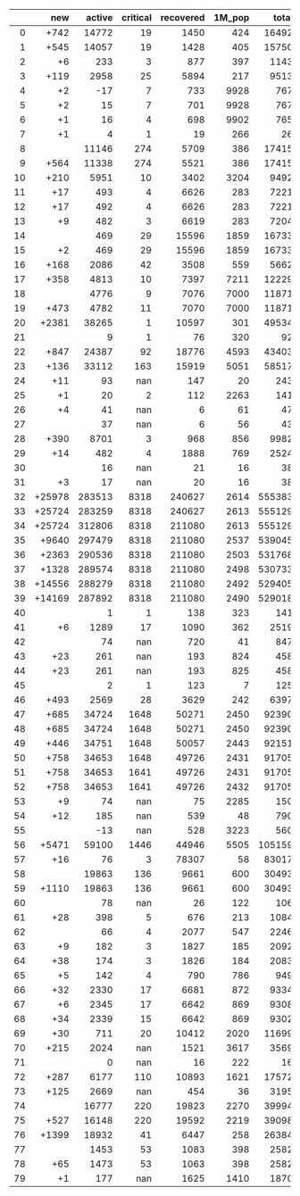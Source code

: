 |    |    new |   active |   critical |   recovered |   1M_pop |   total |
|---:|-------:|---------:|-----------:|------------:|---------:|--------:|
|  0 |   +742 |    14772 |         19 |        1450 |      424 |   16492 |
|  1 |   +545 |    14057 |         19 |        1428 |      405 |   15750 |
|  2 |     +6 |      233 |          3 |         877 |      397 |    1143 |
|  3 |   +119 |     2958 |         25 |        5894 |      217 |    9513 |
|  4 |     +2 |      -17 |          7 |         733 |     9928 |     767 |
|  5 |     +2 |       15 |          7 |         701 |     9928 |     767 |
|  6 |     +1 |       16 |          4 |         698 |     9902 |     765 |
|  7 |     +1 |        4 |          1 |          19 |      266 |      26 |
|  8 |        |    11146 |        274 |        5709 |      386 |   17415 |
|  9 |   +564 |    11338 |        274 |        5521 |      386 |   17415 |
| 10 |   +210 |     5951 |         10 |        3402 |     3204 |    9492 |
| 11 |    +17 |      493 |          4 |        6626 |      283 |    7221 |
| 12 |    +17 |      492 |          4 |        6626 |      283 |    7221 |
| 13 |     +9 |      482 |          3 |        6619 |      283 |    7204 |
| 14 |        |      469 |         29 |       15596 |     1859 |   16733 |
| 15 |     +2 |      469 |         29 |       15596 |     1859 |   16733 |
| 16 |   +168 |     2086 |         42 |        3508 |      559 |    5662 |
| 17 |   +358 |     4813 |         10 |        7397 |     7211 |   12229 |
| 18 |        |     4776 |          9 |        7076 |     7000 |   11871 |
| 19 |   +473 |     4782 |         11 |        7070 |     7000 |   11871 |
| 20 |  +2381 |    38265 |          1 |       10597 |      301 |   49534 |
| 21 |        |        9 |          1 |          76 |      320 |      92 |
| 22 |   +847 |    24387 |         92 |       18776 |     4593 |   43403 |
| 23 |   +136 |    33112 |        163 |       15919 |     5051 |   58517 |
| 24 |    +11 |       93 |        nan |         147 |       20 |     243 |
| 25 |     +1 |       20 |          2 |         112 |     2263 |     141 |
| 26 |     +4 |       41 |        nan |           6 |       61 |      47 |
| 27 |        |       37 |        nan |           6 |       56 |      43 |
| 28 |   +390 |     8701 |          3 |         968 |      856 |    9982 |
| 29 |    +14 |      482 |          4 |        1888 |      769 |    2524 |
| 30 |        |       16 |        nan |          21 |       16 |      38 |
| 31 |     +3 |       17 |        nan |          20 |       16 |      38 |
| 32 | +25978 |   283513 |       8318 |      240627 |     2614 |  555383 |
| 33 | +25724 |   283259 |       8318 |      240627 |     2613 |  555129 |
| 34 | +25724 |   312806 |       8318 |      211080 |     2613 |  555129 |
| 35 |  +9640 |   297479 |       8318 |      211080 |     2537 |  539045 |
| 36 |  +2363 |   290536 |       8318 |      211080 |     2503 |  531768 |
| 37 |  +1328 |   289574 |       8318 |      211080 |     2498 |  530733 |
| 38 | +14556 |   288279 |       8318 |      211080 |     2492 |  529405 |
| 39 | +14169 |   287892 |       8318 |      211080 |     2490 |  529018 |
| 40 |        |        1 |          1 |         138 |      323 |     141 |
| 41 |     +6 |     1289 |         17 |        1090 |      362 |    2519 |
| 42 |        |       74 |        nan |         720 |       41 |     847 |
| 43 |    +23 |      261 |        nan |         193 |      824 |     458 |
| 44 |    +23 |      261 |        nan |         193 |      825 |     458 |
| 45 |        |        2 |          1 |         123 |        7 |     125 |
| 46 |   +493 |     2569 |         28 |        3629 |      242 |    6397 |
| 47 |   +685 |    34724 |       1648 |       50271 |     2450 |   92390 |
| 48 |   +685 |    34724 |       1648 |       50271 |     2450 |   92390 |
| 49 |   +446 |    34751 |       1648 |       50057 |     2443 |   92151 |
| 50 |   +758 |    34653 |       1648 |       49726 |     2431 |   91705 |
| 51 |   +758 |    34653 |       1641 |       49726 |     2431 |   91705 |
| 52 |   +758 |    34653 |       1641 |       49726 |     2432 |   91705 |
| 53 |     +9 |       74 |        nan |          75 |     2285 |     150 |
| 54 |    +12 |      185 |        nan |         539 |       48 |     790 |
| 55 |        |      -13 |        nan |         528 |     3223 |     560 |
| 56 |  +5471 |    59100 |       1446 |       44946 |     5505 |  105159 |
| 57 |    +16 |       76 |          3 |       78307 |       58 |   83017 |
| 58 |        |    19863 |        136 |        9661 |      600 |   30493 |
| 59 |  +1110 |    19863 |        136 |        9661 |      600 |   30493 |
| 60 |        |       78 |        nan |          26 |      122 |     106 |
| 61 |    +28 |      398 |          5 |         676 |      213 |    1084 |
| 62 |        |       66 |          4 |        2077 |      547 |    2246 |
| 63 |     +9 |      182 |          3 |        1827 |      185 |    2092 |
| 64 |    +38 |      174 |          3 |        1826 |      184 |    2083 |
| 65 |     +5 |      142 |          4 |         790 |      786 |     949 |
| 66 |    +32 |     2330 |         17 |        6681 |      872 |    9334 |
| 67 |     +6 |     2345 |         17 |        6642 |      869 |    9308 |
| 68 |    +34 |     2339 |         15 |        6642 |      869 |    9302 |
| 69 |    +30 |      711 |         20 |       10412 |     2020 |   11699 |
| 70 |   +215 |     2024 |        nan |        1521 |     3617 |    3569 |
| 71 |        |        0 |        nan |          16 |      222 |      16 |
| 72 |   +287 |     6177 |        110 |       10893 |     1621 |   17572 |
| 73 |   +125 |     2669 |        nan |         454 |       36 |    3195 |
| 74 |        |    16777 |        220 |       19823 |     2270 |   39994 |
| 75 |   +527 |    16148 |        220 |       19592 |     2219 |   39098 |
| 76 |  +1399 |    18932 |         41 |        6447 |      258 |   26384 |
| 77 |        |     1453 |         53 |        1083 |      398 |    2582 |
| 78 |    +65 |     1473 |         53 |        1063 |      398 |    2582 |
| 79 |     +1 |      177 |        nan |        1625 |     1410 |    1870 |